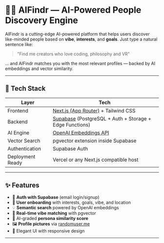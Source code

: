 # 🕵️‍♂️ AIFindr — AI-Powered People Discovery Engine

AIFindr is a cutting-edge AI-powered platform that helps users discover like-minded people based on **vibe**, **interests**, and **goals**. Just type a natural sentence like:

> "Find me creators who love coding, philosophy and VR"

… and AIFindr matches you with the most relevant profiles — backed by AI embeddings and vector similarity.

---

## 🚀 Tech Stack

| Layer | Tech |
|------|------|
| Frontend | [Next.js (App Router)](https://nextjs.org/docs/app) + Tailwind CSS |
| Backend | [Supabase](https://supabase.com) (PostgreSQL + Auth + Storage + Edge Functions) |
| AI Engine | [OpenAI Embeddings API](https://platform.openai.com/docs/guides/embeddings) |
| Vector Search | pgvector extension inside Supabase |
| Authentication | Supabase Auth |
| Deployment Ready | Vercel or any Next.js compatible host |

---

## ✨ Features

- 🔐 **Auth with Supabase** (email login/signup)
- 🧭 **User onboarding** with interests, goals, vibe, and location
- 💡 **Semantic search** powered by OpenAI embeddings
- 🔎 **Real-time vibe matching** with pgvector
- 🧠 AI-graded **persona similarity score**
- 🖼️ **Profile pictures** via [randomuser.me](https://randomuser.me)
- 🌈 Elegant UI with responsive design

---
